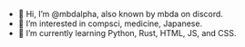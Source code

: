 - 👋 Hi, I’m @mbdalpha, also known by mbda on discord.
- 👀 I’m interested in compsci, medicine, Japanese.
- 🌱 I’m currently learning Python, Rust, HTML, JS, and CSS.

<!--START_SECTION:badges-->
<!--END_SECTION:badges-->

<!---
rbkl984/rbkl984 is a ✨ special ✨ repository because its `README.md` (this file) appears on your GitHub profile.
You can click the Preview link to take a look at your changes.
--->
